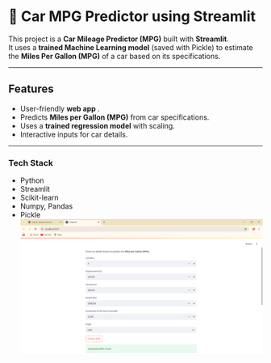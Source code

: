 # 🚗 Car MPG Predictor using Streamlit

This project is a **Car Mileage Predictor (MPG)** built with **Streamlit**.  
It uses a **trained Machine Learning model** (saved with Pickle) to estimate the **Miles Per Gallon (MPG)** of a car based on its specifications.

---

##  Features
- User-friendly **web app** .
- Predicts **Miles per Gallon (MPG)** from car specifications.
- Uses a **trained regression model** with scaling.
- Interactive inputs for car details.

---

###  Tech Stack
- Python 
- Streamlit  
- Scikit-learn  
- Numpy, Pandas  
- Pickle  
![alt text](image.png)